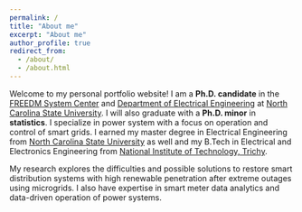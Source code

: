 ```yaml
---
permalink: /
title: "About me"
excerpt: "About me"
author_profile: true
redirect_from: 
  - /about/
  - /about.html
---
```


Welcome to my personal portfolio website! I am a **Ph.D. candidate** in the [FREEDM System Center](https://www.freedm.ncsu.edu) and [Department of Electrical Engineering](https://ece.ncsu.edu) at [North Carolina State University](https://www.ncsu.edu). I will also graduate with a **Ph.D. minor** in **statistics**. I specialize in power system with a focus on operation and control of smart grids. I earned my master degree in Electrical Engineering from [North Carolina State University](https://ww.ncsu.edu) as well and my B.Tech in Electrical and Electronics Engineering from [National Institute of Technology, Trichy](https://www.nitt.edu).

My research explores the difficulties and possible solutions to restore smart distribution systems with high renewable penetration after extreme outages using microgrids. I also have expertise in smart meter data analytics and data-driven operation of power systems. 

<!---
You can find more information about my publications and talks here.
--->
